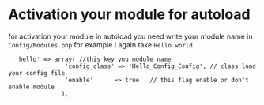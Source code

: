 # Activation your module for autoload 
for activation your module in autoload you need write your module name in `Config/Modules.php`
for example I again take `Hello world`
```
  'hello' => array( //this key you module name
                'config_class' => 'Hello_Config_Config', // class load your config file
                'enable'      => true   // this flag enable or don't enable module
               ),
```